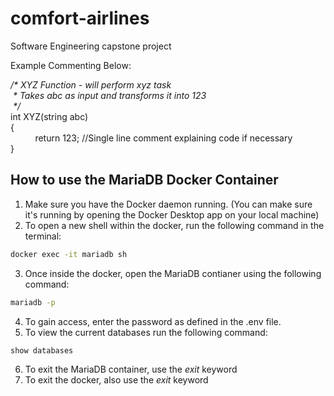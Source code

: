 # comfort-airlines

Software Engineering capstone project

Example Commenting Below:

<em>/*  XYZ Function - will perform xyz task <br />
 &nbsp;&ast; Takes abc as input and transforms it into 123 <br />
&nbsp;*/ <br /></em>
int XYZ(string abc)<br />
{<br />
 &nbsp;&nbsp;&nbsp;&nbsp;&nbsp;&nbsp;&nbsp;&nbsp;&nbsp;&nbsp;return 123; //Single line comment explaining code if necessary<br />
}


## How to use the MariaDB Docker Container

1. Make sure you have the Docker daemon running. (You can make sure it's running by opening the Docker Desktop app on your local machine)
2. To open a new shell within the docker, run the following command in the terminal:

```bash
docker exec -it mariadb sh
```

3. Once inside the docker, open the MariaDB contianer using the following command:

```bash
mariadb -p
```

4. To gain access, enter the password as defined in the .env file.
5. To view the current databases run the following command:

```bash
show databases
```

6. To exit the MariaDB container, use the *exit* keyword
7. To exit the docker, also use the *exit* keyword
